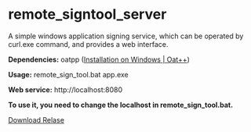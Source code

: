 # remote_signtool_server

A simple windows application signing service, which can be operated by curl.exe command, and provides a web interface.



**Dependencies:** oatpp ([Installation on Windows | Oat++](https://oatpp.io/docs/installation/windows/))



**Usage:** remote_sign_tool.bat app.exe

**Web service:** http://localhost:8080



**To use it, you need to change the localhost in remote_sign_tool.bat.**



[Download Relase](https://github.com/chinayangxiaowei/remote_signtool_server/releases/)
